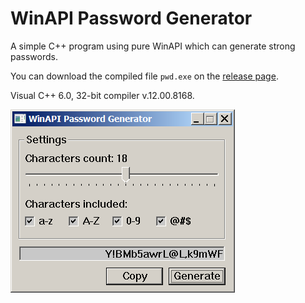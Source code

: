 # WinAPI Password Generator
A simple C++ program using pure WinAPI which can generate strong passwords. 

You can download the compiled file `pwd.exe` on the [release page](releases/tag/main). 

Visual C++ 6.0, 32-bit compiler v.12.00.8168.

![Screenshot](pwd.png)
